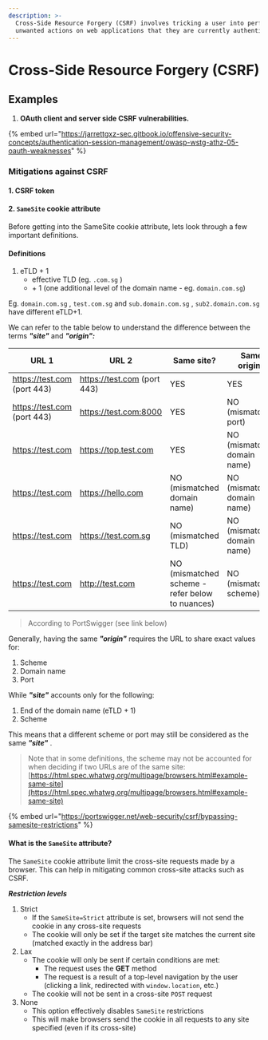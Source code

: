 ```yaml
---
description: >-
  Cross-Side Resource Forgery (CSRF) involves tricking a user into performing
  unwanted actions on web applications that they are currently authenticated to.
---
```


# Cross-Side Resource Forgery (CSRF)

## Examples

1. **OAuth client and server side CSRF vulnerabilities.**

{% embed url="https://jarrettgxz-sec.gitbook.io/offensive-security-concepts/authentication-session-management/owasp-wstg-athz-05-oauth-weaknesses" %}

### Mitigations against CSRF

#### 1. CSRF token



#### 2. `SameSite` cookie attribute

Before getting into the SameSite cookie attribute, lets look through a few important definitions.

#### Definitions

1. eTLD + 1&#x20;
   * effective TLD (eg. `.com.sg` )
   * \+ 1  (one additional level of the domain name - eg. `domain.com.sg`)

Eg. `domain.com.sg` , `test.com.sg` and `sub.domain.com.sg` , `sub2.domain.com.sg` have different eTLD+1.



We can refer to the table below to understand the difference between the terms _**"site"**_ and _**"origin":**_

| URL 1                       | URL 2                       | Same site?                                      | Same origin?                |
| --------------------------- | --------------------------- | ----------------------------------------------- | --------------------------- |
| https://test.com (port 443) | https://test.com (port 443) | YES                                             | YES                         |
| https://test.com (port 443) | https://test.com:8000       | YES                                             | NO (mismatched port)        |
| https://test.com            | https://top.test.com        | YES                                             | NO (mismatched domain name) |
| https://test.com            | https://hello.com           | NO (mismatched domain name)                     | NO (mismatched domain name) |
| https://test.com            | https://test.com.sg         | NO (mismatched TLD)                             | NO (mismatched domain name) |
| https://test.com            | http://test.com             | NO (mismatched scheme - refer below to nuances) | NO (mismatched scheme)      |



> According to PortSwigger (see link below)

Generally, having the same _**"origin"**_ requires the URL to share exact values for:

1. Scheme
2. Domain name
3. Port

While _**"site"**_  accounts only for the following:

1. &#x20;End of the domain name (eTLD + 1)&#x20;
2. Scheme

This means that a different scheme or port may still be considered as the same _**"site"**_ .

> Note that in some definitions, the scheme may not be accounted for when deciding if two URLs are of the same site: [https://html.spec.whatwg.org/multipage/browsers.html#example-same-site](https://html.spec.whatwg.org/multipage/browsers.html#example-same-site)

{% embed url="https://portswigger.net/web-security/csrf/bypassing-samesite-restrictions" %}

#### What is the `SameSite` attribute?

The `SameSite` cookie attribute limit the cross-site requests made by a browser. This can help in mitigating common cross-site attacks such as CSRF.

_**Restriction levels**_

1. Strict
   * If the `SameSite=Strict`  attribute is set, browsers will not send the cookie in any cross-site requests
   * The cookie will only be set if the target site matches the current site (matched exactly in the address bar)
2. Lax
   * &#x20;The cookie will only be sent if certain conditions are met:
     * The request uses the **GET** method
     * The request is a result of a top-level navigation by the user (clicking a link, redirected with `window.location`, etc.)
   * The cookie will not be sent in a cross-site `POST` request
3. None
   * This option effectively disables `SameSite` restrictions
   * This will make browsers send the cookie in all requests to any site specified (even if its cross-site)
